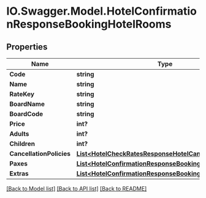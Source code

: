 # IO.Swagger.Model.HotelConfirmationResponseBookingHotelRooms
## Properties

Name | Type | Description | Notes
------------ | ------------- | ------------- | -------------
**Code** | **string** |  | [optional] 
**Name** | **string** |  | [optional] 
**RateKey** | **string** |  | [optional] 
**BoardName** | **string** |  | [optional] 
**BoardCode** | **string** |  | [optional] 
**Price** | **int?** |  | [optional] 
**Adults** | **int?** |  | [optional] 
**Children** | **int?** |  | [optional] 
**CancellationPolicies** | [**List&lt;HotelCheckRatesResponseHotelCancellationPolicies&gt;**](HotelCheckRatesResponseHotelCancellationPolicies.md) |  | [optional] 
**Paxes** | [**List&lt;HotelConfirmationResponseBookingHotelPaxes&gt;**](HotelConfirmationResponseBookingHotelPaxes.md) |  | [optional] 
**Extras** | [**List&lt;HotelConfirmationResponseBookingHotelExtras&gt;**](HotelConfirmationResponseBookingHotelExtras.md) |  | [optional] 

[[Back to Model list]](../README.md#documentation-for-models) [[Back to API list]](../README.md#documentation-for-api-endpoints) [[Back to README]](../README.md)

